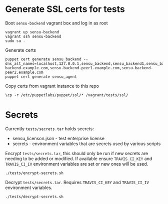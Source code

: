 # Generate SSL certs for tests

Boot `sensu-backend` vagrant box and log in as root

```
vagrant up sensu-backend
vagrant ssh sensu-backend
sudo su -
```

Generate certs

```
puppet cert generate sensu_backend --dns_alt_names=localhost,127.0.0.1,sensu_backend,sensu_backend1,sensu_backend2,sensu_backend3,sensu-backend.example.com,sensu-backend-peer1.example.com,sensu-backend-peer2.example.com
puppet cert generate sensu_agent
```

Copy certs from vagrant instance to this repo

```
\cp -r /etc/puppetlabs/puppet/ssl/* /vagrant/tests/ssl/
```

# Secrets

Currently `tests/secrets.tar` holds secrets:

* sensu_licenson.json - test enterprise license
* secrets - environment variables that are secrets used by various scripts

Encrypt `tests/secrets.tar`, this should only be run if new secrets are needing to be added or modified. If available ensure `TRAVIS_CI_KEY` and `TRAVIS_CI_IV` environment variables are set or new ones will be used.

```
./tests/encrypt-secrets.sh
```

Decrypt `tests/secrets.tar`. Requires `TRAVIS_CI_KEY` and `TRAVIS_CI_IV` environment variables.

```
./tests/decrypt-secrets.sh
```

